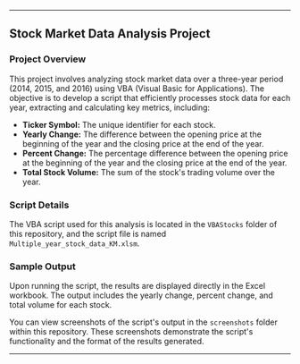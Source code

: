 

---

## Stock Market Data Analysis Project

### Project Overview
This project involves analyzing stock market data over a three-year period (2014, 2015, and 2016) using VBA (Visual Basic for Applications). The objective is to develop a script that efficiently processes stock data for each year, extracting and calculating key metrics, including:

- **Ticker Symbol:** The unique identifier for each stock.
- **Yearly Change:** The difference between the opening price at the beginning of the year and the closing price at the end of the year.
- **Percent Change:** The percentage difference between the opening price at the beginning of the year and the closing price at the end of the year.
- **Total Stock Volume:** The sum of the stock's trading volume over the year.

### Script Details
The VBA script used for this analysis is located in the `VBAStocks` folder of this repository, and the script file is named `Multiple_year_stock_data_KM.xlsm`.

### Sample Output
Upon running the script, the results are displayed directly in the Excel workbook. The output includes the yearly change, percent change, and total volume for each stock. 

You can view screenshots of the script's output in the `screenshots` folder within this repository. These screenshots demonstrate the script's functionality and the format of the results generated.

---

